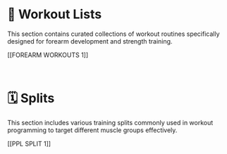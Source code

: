 # 💪 Workout Lists

This section contains curated collections of workout routines specifically designed for forearm development and strength training.

[[FOREARM WORKOUTS 1]]

<br>

# 🗓️ Splits

This section includes various training splits commonly used in workout programming to target different muscle groups effectively.

[[PPL SPLIT 1]]
